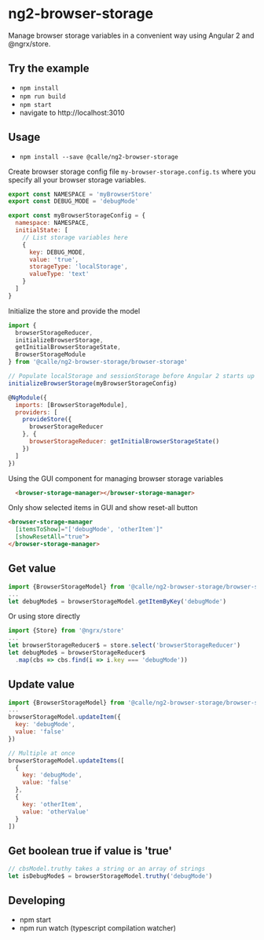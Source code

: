 # ng2-browser-storage

Manage browser storage variables in a convenient way using Angular 2 and @ngrx/store.

## Try the example
- `npm install`
- `npm run build`
- `npm start`
- navigate to http://localhost:3010

## Usage

- `npm install --save @calle/ng2-browser-storage`

Create browser storage config file `my-browser-storage.config.ts` where you specify all your browser storage variables.

```javascript
export const NAMESPACE = 'myBrowserStore'
export const DEBUG_MODE = 'debugMode'

export const myBrowserStorageConfig = {
  namespace: NAMESPACE,
  initialState: [
    // List storage variables here
    {
      key: DEBUG_MODE,
      value: 'true',
      storageType: 'localStorage',
      valueType: 'text'
    }
  ]
}
```

Initialize the store and provide the model

```javascript
import {
  browserStorageReducer,
  initializeBrowserStorage,
  getInitialBrowserStorageState,
  BrowserStorageModule
} from '@calle/ng2-browser-storage/browser-storage'

// Populate localStorage and sessionStorage before Angular 2 starts up
initializeBrowserStorage(myBrowserStorageConfig)

@NgModule({
  imports: [BrowserStorageModule],
  providers: [
    provideStore({
      browserStorageReducer
    }, {
      browserStorageReducer: getInitialBrowserStorageState()
    })
  ]
})
```

Using the GUI component for managing browser storage variables

```html
  <browser-storage-manager></browser-storage-manager>
```

Only show selected items in GUI and show reset-all button

```html
<browser-storage-manager
  [itemsToShow]="['debugMode', 'otherItem']"
  [showResetAll="true">
</browser-storage-manager>
```

## Get value

```javascript
import {BrowserStorageModel} from '@calle/ng2-browser-storage/browser-storage'
...
let debugMode$ = browserStorageModel.getItemByKey('debugMode')
```

Or using store directly

```javascript
import {Store} from '@ngrx/store'
...
let browserStorageReducer$ = store.select('browserStorageReducer')
let debugMode$ = browserStorageReducer$
  .map(cbs => cbs.find(i => i.key === 'debugMode'))
```

## Update value

```javascript
import {BrowserStorageModel} from '@calle/ng2-browser-storage/browser-storage'
...
browserStorageModel.updateItem({
  key: 'debugMode',
  value: 'false'
})

// Multiple at once
browserStorageModel.updateItems([
  {
    key: 'debugMode',
    value: 'false'
  },
  {
    key: 'otherItem',
    value: 'otherValue'
  }
])

```

## Get boolean true if value is 'true'

```javascript
// cbsModel.truthy takes a string or an array of strings
let isDebugMode$ = browserStorageModel.truthy('debugMode')
```

## Developing

- npm start
- npm run watch (typescript compilation watcher)
